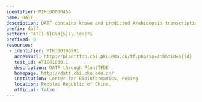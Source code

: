 ```yaml
---
identifier: MIR:00000456
name: DATF
description: DATF contains known and predicted Arabidopsis transcription factors (1827 genes in 56 families) with the unique information of 1177 cloned sequences and many other features including 3D structure templates, EST expression information, transcription factor binding sites and nuclear location signals.
prefix: datf
pattern: ^AT[1-5]G\d{5}(\.\d+)?$
prefixed: 0
resources:
 - identifier: MIR:00100591
   accessurl: http://planttfdb.cbi.pku.edu.cn/tf.php?sp=Ath&did=${id}
   test_id: AT1G01030.1
   description: DATF through PlantTFDB
   homepage: http://datf.cbi.pku.edu.cn/
   institution: Center for Bioinformatics, Peking
   location: Peoples Republic of China.
   official: false
---
```

